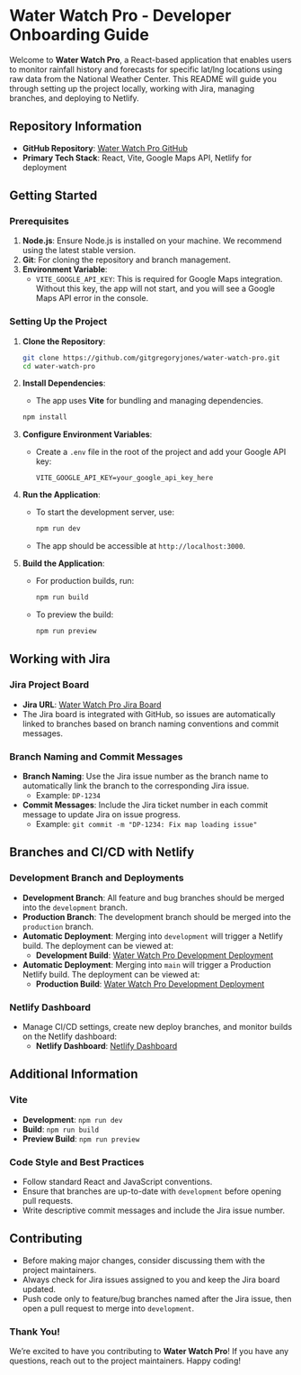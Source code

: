 # Water Watch Pro - Developer Onboarding Guide

Welcome to **Water Watch Pro**, a React-based application that enables users to monitor rainfall history and forecasts for specific lat/lng locations using raw data from the National Weather Center. This README will guide you through setting up the project locally, working with Jira, managing branches, and deploying to Netlify.

## Repository Information

- **GitHub Repository**: [Water Watch Pro GitHub](https://github.com/gitgregoryjones/water-watch-pro)
- **Primary Tech Stack**: React, Vite, Google Maps API, Netlify for deployment

## Getting Started

### Prerequisites

1. **Node.js**: Ensure Node.js is installed on your machine. We recommend using the latest stable version.
2. **Git**: For cloning the repository and branch management.
3. **Environment Variable**:
   - `VITE_GOOGLE_API_KEY`: This is required for Google Maps integration. Without this key, the app will not start, and you will see a Google Maps API error in the console.

### Setting Up the Project

1. **Clone the Repository**:
   ```bash
   git clone https://github.com/gitgregoryjones/water-watch-pro.git
   cd water-watch-pro
   ```

2. **Install Dependencies**:
   - The app uses **Vite** for bundling and managing dependencies.
   ```bash
   npm install
   ```

3. **Configure Environment Variables**:
   - Create a `.env` file in the root of the project and add your Google API key:
     ```env
     VITE_GOOGLE_API_KEY=your_google_api_key_here
     ```

4. **Run the Application**:
   - To start the development server, use:
     ```bash
     npm run dev
     ```
   - The app should be accessible at `http://localhost:3000`.

5. **Build the Application**:
   - For production builds, run:
     ```bash
     npm run build
     ```
   - To preview the build:
     ```bash
     npm run preview
     ```

## Working with Jira

### Jira Project Board

- **Jira URL**: [Water Watch Pro Jira Board](https://blinkprojects.atlassian.net/jira/software/projects/DP/boards/1)
- The Jira board is integrated with GitHub, so issues are automatically linked to branches based on branch naming conventions and commit messages.

### Branch Naming and Commit Messages

- **Branch Naming**: Use the Jira issue number as the branch name to automatically link the branch to the corresponding Jira issue.
  - Example: `DP-1234`
- **Commit Messages**: Include the Jira ticket number in each commit message to update Jira on issue progress.
  - Example: `git commit -m "DP-1234: Fix map loading issue"`

## Branches and CI/CD with Netlify

### Development Branch and Deployments

- **Development Branch**: All feature and bug branches should be merged into the `development` branch.
- **Production Branch**: The development branch should be merged into the `production` branch.
- **Automatic Deployment**: Merging into `development` will trigger a Netlify build. The deployment can be viewed at:
  - **Development Build**: [Water Watch Pro Development Deployment](https://dev-water-watch-pro.netlify.app/)
- **Automatic Deployment**: Merging into `main` will trigger a Production Netlify build. The deployment can be viewed at:
   - **Production Build**: [Water Watch Pro Development Deployment](https://dwater-watch-pro.netlify.app/)

### Netlify Dashboard

- Manage CI/CD settings, create new deploy branches, and monitor builds on the Netlify dashboard:
  - **Netlify Dashboard**: [Netlify Dashboard](https://app.netlify.com/teams/gitgregoryjones/sites)

## Additional Information

### Vite

- **Development**: `npm run dev`
- **Build**: `npm run build`
- **Preview Build**: `npm run preview`

### Code Style and Best Practices

- Follow standard React and JavaScript conventions.
- Ensure that branches are up-to-date with `development` before opening pull requests.
- Write descriptive commit messages and include the Jira issue number.

## Contributing

- Before making major changes, consider discussing them with the project maintainers.
- Always check for Jira issues assigned to you and keep the Jira board updated.
- Push code only to feature/bug branches named after the Jira issue, then open a pull request to merge into `development`.

### Thank You!

We’re excited to have you contributing to **Water Watch Pro**! If you have any questions, reach out to the project maintainers. Happy coding!
